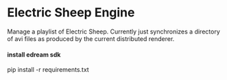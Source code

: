 # Electric Sheep Engine

Manage a playlist of Electric Sheep. Currently just synchronizes a
directory of avi files as produced by the current distributed
renderer.

#### install edream sdk

pip install -r requirements.txt

